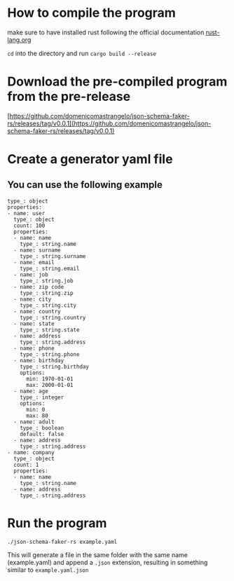# How to compile the program
make sure to have installed rust following the official documentation [rust-lang.org](https://www.rust-lang.org/tools/install)

`cd` into the directory and run `cargo build --release`

# Download the pre-compiled program from the pre-release
[https://github.com/domenicomastrangelo/json-schema-faker-rs/releases/tag/v0.0.1](https://github.com/domenicomastrangelo/json-schema-faker-rs/releases/tag/v0.0.1)

# Create a generator yaml file
## You can use the following example

```
type_: object
properties:
- name: user
  type_: object
  count: 100
  properties:
  - name: name
    type_: string.name
  - name: surname
    type_: string.surname
  - name: email
    type_: string.email
  - name: job
    type_: string.job
  - name: zip code
    type_: string.zip
  - name: city
    type_: string.city
  - name: country
    type_: string.country
  - name: state
    type_: string.state
  - name: address
    type_: string.address
  - name: phone
    type_: string.phone
  - name: birthday
    type_: string.birthday
    options:
      min: 1970-01-01
      max: 2000-01-01
  - name: age
    type_: integer
    options:
      min: 0
      max: 80
  - name: adult
    type_: boolean
    default: false
  - name: address
    type_: string.address
- name: company
  type_: object
  count: 1
  properties:
  - name: name
    type_: string.name
  - name: address
    type_: string.address
```

# Run the program

`./json-schema-faker-rs example.yaml`

This will generate a file in the same folder with the same name (example.yaml) and append a `.json` extension, resulting in something similar to `example.yaml.json`
